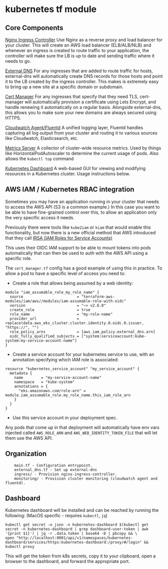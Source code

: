 # kubernetes tf module

## Core Components

[Nginx Ingress Controller](https://github.com/kubernetes/ingress-nginx/)
Use Nginx as a reverse proxy and load balancer for your cluster. This will create an AWS load balancer (ELB/ALB/NLB) and whenever an ingress is created to route traffic to your application, the controller will make sure the LB is up to date and sending traffic where it needs to go.

[External DNS](https://github.com/kubernetes-sigs/external-dns)
For any ingresses that are added to route traffic for hosts, external-dns will automatically create DNS records for those hosts and point it to the LB created by the ingress controller.
This makes is extremely easy to bring up a new site at a specific domain or subdomain.

[Cert Manager](https://github.com/jetstack/cert-manager)
For any ingresses that specify that they need TLS, cert-manager will automatically provision a certificate using Lets Encrypt, and handle renewing it automatically on a regular basis.
Alongside external-dns, this allows you to make sure your new domains are always secured using HTTPS.

[Cloudwatch Agent/Fluentd](https://github.com/fluent/fluentd)
A unified logging layer, Fluentd handles capturing all log output from your cluster and routing it to various sources like Cloudwatch, Elasticsearch, etc.

[Metrics Server](https://github.com/kubernetes-sigs/metrics-server)
A collector of cluster-wide resource metrics.
Used by things like HorizontalPodAutoscaler to determine the current usage of pods. Also allows the `kubectl top` command

[Kubernetes Dashboard](https://github.com/kubernetes/dashboard)
A web-based GUI for viewing and modifying resources in a Kubernetes cluster. Usage instructions below.


## AWS IAM / Kubernetes RBAC integration

Sometimes you may have an application running in your cluster that needs to access the AWS API (S3 is a common example.) In this case you want to be able to have fine-grained control over this, to allow an application only the very specific access it needs.

Previously there were tools like `kube2iam` or `kiam` that would enable this functionality, but now there is a new official method that AWS introduced that they call [IRSA (IAM Roles for Service Accounts)](https://aws.amazon.com/blogs/opensource/introducing-fine-grained-iam-roles-service-accounts/)

This uses their OIDC IAM support to be able to mount tokens into pods automatically that can then be used to auth with the AWS API using a specific role.

The `cert_manager.tf` config has a good example of using this in practice. To allow a pod to have a specific level of access you need to:

- Create a role that allows being assumed by a web identity:
```
module "iam_assumable_role_my_role_name" {
  source                        = "terraform-aws-modules/iam/aws//modules/iam-assumable-role-with-oidc"
  version                       = "~> v2.6.0"
  create_role                   = true
  role_name                     = "my-role-name"
  provider_url                  = replace(data.aws_eks_cluster.cluster.identity.0.oidc.0.issuer, "https://", "")
  role_policy_arns              = [aws_iam_policy.external_dns.arn]
  oidc_fully_qualified_subjects = ["system:serviceaccount:kube-system:my-service-account-name"]
}
```
- Create a service account for your kubernetes service to use, with an annotation specifying which IAM role is associated:
```
resource "kubernetes_service_account" "my_service_account" {
  metadata {
    name        = "my-service-account-name"
    namespace   = "kube-system"
    annotations = {
      "eks.amazonaws.com/role-arn" = module.iam_assumable_role.my_role_name.this_iam_role_arn
    }
  }
}
```
- Use this service account in your deployment spec.

Any pods that come up in that deployment will automatically have env vars injected called `AWS_ROLE_ARN` and `AWS_WEB_IDENTITY_TOKEN_FILE` that will let them use the AWS API.



## Organization

```
    main.tf - Configuration entrypoint.
    external_dns.tf - Set up external-dns
    ingress/ - Provision nginx-ingress-controller.
    monitoring/ - Provision cluster monitoring (cloudwatch agent and fluentd).
```


## Dashboard

Kubernetes dashboard will be installed and can be reached by running the following:
(MacOS specific - requires `kubectl`, `jq`)

```
kubectl get secret -o json -n kubernetes-dashboard $(kubectl get secret -n kubernetes-dashboard | grep dashboard-user-token | awk '{print $1}') | jq -r .data.token | base64 -D | pbcopy && \
open "http://localhost:8001/api/v1/namespaces/kubernetes-dashboard/services/https:kubernetes-dashboard:/proxy/#/login" && kubectl proxy
```

This will get the token from k8s secrets, copy it to your clipboard, open a browser to the dashboard, and forward the appropriate port.

